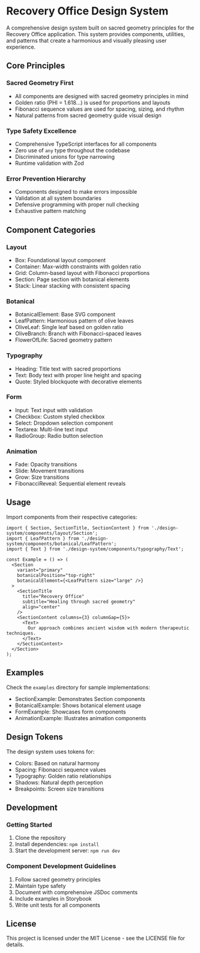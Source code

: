 # Recovery Office Design System

A comprehensive design system built on sacred geometry principles for the Recovery Office application. 
This system provides components, utilities, and patterns that create a harmonious and visually pleasing user experience.

## Core Principles

### Sacred Geometry First
- All components are designed with sacred geometry principles in mind
- Golden ratio (PHI = 1.618...) is used for proportions and layouts
- Fibonacci sequence values are used for spacing, sizing, and rhythm
- Natural patterns from sacred geometry guide visual design

### Type Safety Excellence
- Comprehensive TypeScript interfaces for all components
- Zero use of `any` type throughout the codebase
- Discriminated unions for type narrowing
- Runtime validation with Zod

### Error Prevention Hierarchy
- Components designed to make errors impossible
- Validation at all system boundaries
- Defensive programming with proper null checking
- Exhaustive pattern matching

## Component Categories

### Layout
- Box: Foundational layout component
- Container: Max-width constraints with golden ratio
- Grid: Column-based layout with Fibonacci proportions
- Section: Page section with botanical elements
- Stack: Linear stacking with consistent spacing

### Botanical
- BotanicalElement: Base SVG component
- LeafPattern: Harmonious pattern of olive leaves
- OliveLeaf: Single leaf based on golden ratio
- OliveBranch: Branch with Fibonacci-spaced leaves
- FlowerOfLife: Sacred geometry pattern

### Typography
- Heading: Title text with sacred proportions
- Text: Body text with proper line height and spacing
- Quote: Styled blockquote with decorative elements

### Form
- Input: Text input with validation
- Checkbox: Custom styled checkbox
- Select: Dropdown selection component
- Textarea: Multi-line text input
- RadioGroup: Radio button selection

### Animation
- Fade: Opacity transitions
- Slide: Movement transitions
- Grow: Size transitions
- FibonacciReveal: Sequential element reveals

## Usage

Import components from their respective categories:

```tsx
import { Section, SectionTitle, SectionContent } from './design-system/components/layout/Section';
import { LeafPattern } from './design-system/components/botanical/LeafPattern';
import { Text } from './design-system/components/typography/Text';

const Example = () => (
  <Section 
    variant="primary"
    botanicalPosition="top-right"
    botanicalElement={<LeafPattern size="large" />}
  >
    <SectionTitle 
      title="Recovery Office" 
      subtitle="Healing through sacred geometry"
      align="center"
    />
    <SectionContent columns={3} columnGap={5}>
      <Text>
        Our approach combines ancient wisdom with modern therapeutic techniques.
      </Text>
    </SectionContent>
  </Section>
);
```

## Examples

Check the `examples` directory for sample implementations:

- SectionExample: Demonstrates Section components
- BotanicalExample: Shows botanical element usage
- FormExample: Showcases form components
- AnimationExample: Illustrates animation components

## Design Tokens

The design system uses tokens for:

- Colors: Based on natural harmony
- Spacing: Fibonacci sequence values
- Typography: Golden ratio relationships
- Shadows: Natural depth perception
- Breakpoints: Screen size transitions

## Development

### Getting Started

1. Clone the repository
2. Install dependencies: `npm install`
3. Start the development server: `npm run dev`

### Component Development Guidelines

1. Follow sacred geometry principles
2. Maintain type safety
3. Document with comprehensive JSDoc comments
4. Include examples in Storybook
5. Write unit tests for all components

## License

This project is licensed under the MIT License - see the LICENSE file for details. 